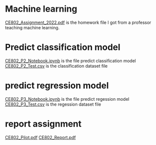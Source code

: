 # Machine learning
[CE802_Assignment_2022.pdf](https://github.com/micsupasun/university_of_essex/blob/main/machine_learning/CE802_Assignment_2022.pdf) is the homework file I got from a professor teaching machine learning.

# Predict classification model
[CE802_P2_Notebook.ipynb](https://github.com/micsupasun/university_of_essex/blob/main/machine_learning/CE802_P2_Notebook.ipynb) is the file predict classification model
[CE802_P2_Test.csv](https://github.com/micsupasun/university_of_essex/blob/main/machine_learning/CE802_P2_Test.csv) is the classification dataset file
# predict regression model
[CE802_P3_Notebook.ipynb](https://github.com/micsupasun/university_of_essex/blob/main/machine_learning/CE802_P3_Notebook.ipynb) is the file predict regession model
[CE802_P3_Test.csv](https://github.com/micsupasun/university_of_essex/blob/main/machine_learning/CE802_P3_Test.csv) is the regession dataset file

# report assignment
[CE802_Pilot.pdf](https://github.com/micsupasun/university_of_essex/blob/main/machine_learning/CE802_Pilot.pdf)
[CE802_Report.pdf](https://github.com/micsupasun/university_of_essex/blob/main/machine_learning/CE802_Report.pdf)



